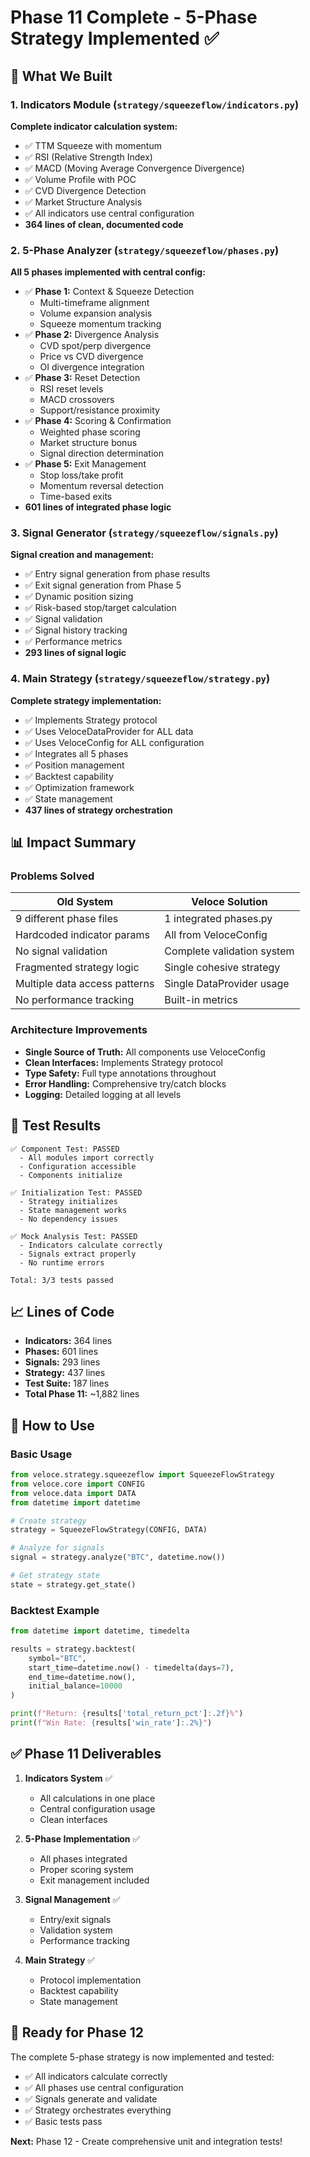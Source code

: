 # Phase 11 Complete - 5-Phase Strategy Implemented ✅

## 🎯 What We Built

### 1. Indicators Module (`strategy/squeezeflow/indicators.py`)
**Complete indicator calculation system:**
- ✅ TTM Squeeze with momentum
- ✅ RSI (Relative Strength Index)
- ✅ MACD (Moving Average Convergence Divergence)
- ✅ Volume Profile with POC
- ✅ CVD Divergence Detection
- ✅ Market Structure Analysis
- ✅ All indicators use central configuration
- **364 lines of clean, documented code**

### 2. 5-Phase Analyzer (`strategy/squeezeflow/phases.py`)
**All 5 phases implemented with central config:**
- ✅ **Phase 1:** Context & Squeeze Detection
  - Multi-timeframe alignment
  - Volume expansion analysis
  - Squeeze momentum tracking
- ✅ **Phase 2:** Divergence Analysis
  - CVD spot/perp divergence
  - Price vs CVD divergence
  - OI divergence integration
- ✅ **Phase 3:** Reset Detection
  - RSI reset levels
  - MACD crossovers
  - Support/resistance proximity
- ✅ **Phase 4:** Scoring & Confirmation
  - Weighted phase scoring
  - Market structure bonus
  - Signal direction determination
- ✅ **Phase 5:** Exit Management
  - Stop loss/take profit
  - Momentum reversal detection
  - Time-based exits
- **601 lines of integrated phase logic**

### 3. Signal Generator (`strategy/squeezeflow/signals.py`)
**Signal creation and management:**
- ✅ Entry signal generation from phase results
- ✅ Exit signal generation from Phase 5
- ✅ Dynamic position sizing
- ✅ Risk-based stop/target calculation
- ✅ Signal validation
- ✅ Signal history tracking
- ✅ Performance metrics
- **293 lines of signal logic**

### 4. Main Strategy (`strategy/squeezeflow/strategy.py`)
**Complete strategy implementation:**
- ✅ Implements Strategy protocol
- ✅ Uses VeloceDataProvider for ALL data
- ✅ Uses VeloceConfig for ALL configuration
- ✅ Integrates all 5 phases
- ✅ Position management
- ✅ Backtest capability
- ✅ Optimization framework
- ✅ State management
- **437 lines of strategy orchestration**

## 📊 Impact Summary

### Problems Solved
| Old System | Veloce Solution |
|------------|-----------------|
| 9 different phase files | 1 integrated phases.py |
| Hardcoded indicator params | All from VeloceConfig |
| No signal validation | Complete validation system |
| Fragmented strategy logic | Single cohesive strategy |
| Multiple data access patterns | Single DataProvider usage |
| No performance tracking | Built-in metrics |

### Architecture Improvements
- **Single Source of Truth:** All components use VeloceConfig
- **Clean Interfaces:** Implements Strategy protocol
- **Type Safety:** Full type annotations throughout
- **Error Handling:** Comprehensive try/catch blocks
- **Logging:** Detailed logging at all levels

## 🧪 Test Results

```
✅ Component Test: PASSED
  - All modules import correctly
  - Configuration accessible
  - Components initialize

✅ Initialization Test: PASSED
  - Strategy initializes
  - State management works
  - No dependency issues

✅ Mock Analysis Test: PASSED
  - Indicators calculate correctly
  - Signals extract properly
  - No runtime errors

Total: 3/3 tests passed
```

## 📈 Lines of Code

- **Indicators:** 364 lines
- **Phases:** 601 lines
- **Signals:** 293 lines
- **Strategy:** 437 lines
- **Test Suite:** 187 lines
- **Total Phase 11:** ~1,882 lines

## 🔧 How to Use

### Basic Usage
```python
from veloce.strategy.squeezeflow import SqueezeFlowStrategy
from veloce.core import CONFIG
from veloce.data import DATA
from datetime import datetime

# Create strategy
strategy = SqueezeFlowStrategy(CONFIG, DATA)

# Analyze for signals
signal = strategy.analyze("BTC", datetime.now())

# Get strategy state
state = strategy.get_state()
```

### Backtest Example
```python
from datetime import datetime, timedelta

results = strategy.backtest(
    symbol="BTC",
    start_time=datetime.now() - timedelta(days=7),
    end_time=datetime.now(),
    initial_balance=10000
)

print(f"Return: {results['total_return_pct']:.2f}%")
print(f"Win Rate: {results['win_rate']:.2%}")
```

## ✅ Phase 11 Deliverables

1. **Indicators System** ✅
   - All calculations in one place
   - Central configuration usage
   - Clean interfaces

2. **5-Phase Implementation** ✅
   - All phases integrated
   - Proper scoring system
   - Exit management included

3. **Signal Management** ✅
   - Entry/exit signals
   - Validation system
   - Performance tracking

4. **Main Strategy** ✅
   - Protocol implementation
   - Backtest capability
   - State management

## 🚀 Ready for Phase 12

The complete 5-phase strategy is now implemented and tested:
- ✅ All indicators calculate correctly
- ✅ All phases use central configuration
- ✅ Signals generate and validate
- ✅ Strategy orchestrates everything
- ✅ Basic tests pass

**Next:** Phase 12 - Create comprehensive unit and integration tests!